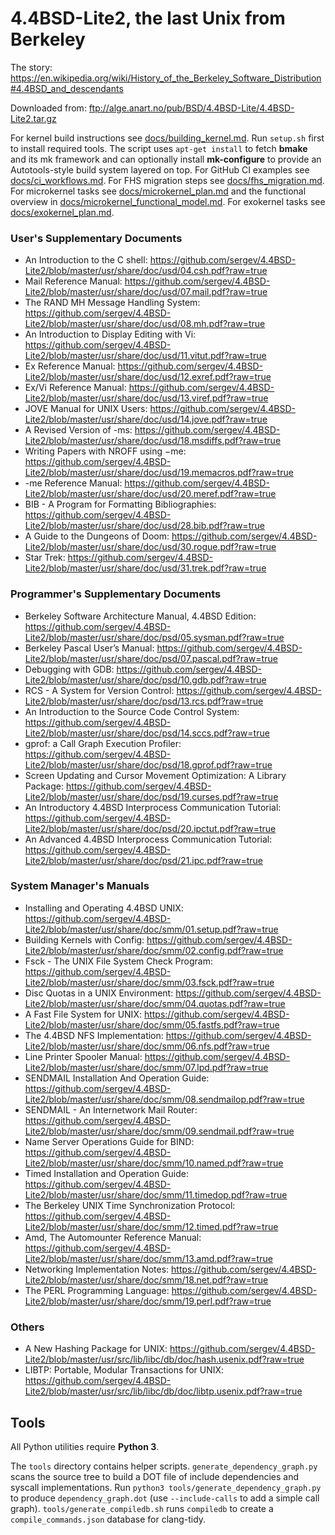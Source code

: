 # 4.4BSD-Lite2, the last Unix from Berkeley

The story: https://en.wikipedia.org/wiki/History_of_the_Berkeley_Software_Distribution#4.4BSD_and_descendants

Downloaded from: ftp://alge.anart.no/pub/BSD/4.4BSD-Lite/4.4BSD-Lite2.tar.gz

For kernel build instructions see [docs/building_kernel.md](docs/building_kernel.md).
Run `setup.sh` first to install required tools. The script uses `apt-get install` to
fetch **bmake** and its mk framework and can optionally install **mk-configure**
to provide an Autotools-style build system layered on top.
For GitHub CI examples see [docs/ci_workflows.md](docs/ci_workflows.md).
For FHS migration steps see [docs/fhs_migration.md](docs/fhs_migration.md).
For microkernel tasks see [docs/microkernel_plan.md](docs/microkernel_plan.md)
and the functional overview in
[docs/microkernel_functional_model.md](docs/microkernel_functional_model.md).
For exokernel tasks see [docs/exokernel_plan.md](docs/exokernel_plan.md).

### User's Supplementary Documents
* An Introduction to the C shell: https://github.com/sergev/4.4BSD-Lite2/blob/master/usr/share/doc/usd/04.csh.pdf?raw=true
* Mail Reference Manual: https://github.com/sergev/4.4BSD-Lite2/blob/master/usr/share/doc/usd/07.mail.pdf?raw=true
* The RAND MH Message Handling System: https://github.com/sergev/4.4BSD-Lite2/blob/master/usr/share/doc/usd/08.mh.pdf?raw=true
* An Introduction to Display Editing with Vi: https://github.com/sergev/4.4BSD-Lite2/blob/master/usr/share/doc/usd/11.vitut.pdf?raw=true
* Ex Reference Manual: https://github.com/sergev/4.4BSD-Lite2/blob/master/usr/share/doc/usd/12.exref.pdf?raw=true
* Ex/Vi Reference Manual: https://github.com/sergev/4.4BSD-Lite2/blob/master/usr/share/doc/usd/13.viref.pdf?raw=true
* JOVE Manual for UNIX Users: https://github.com/sergev/4.4BSD-Lite2/blob/master/usr/share/doc/usd/14.jove.pdf?raw=true
* A Revised Version of -ms: https://github.com/sergev/4.4BSD-Lite2/blob/master/usr/share/doc/usd/18.msdiffs.pdf?raw=true
* Writing Papers with NROFF using −me: https://github.com/sergev/4.4BSD-Lite2/blob/master/usr/share/doc/usd/19.memacros.pdf?raw=true
* -me Reference Manual: https://github.com/sergev/4.4BSD-Lite2/blob/master/usr/share/doc/usd/20.meref.pdf?raw=true
* BIB - A Program for Formatting Bibliographies: https://github.com/sergev/4.4BSD-Lite2/blob/master/usr/share/doc/usd/28.bib.pdf?raw=true
* A Guide to the Dungeons of Doom: https://github.com/sergev/4.4BSD-Lite2/blob/master/usr/share/doc/usd/30.rogue.pdf?raw=true
* Star Trek: https://github.com/sergev/4.4BSD-Lite2/blob/master/usr/share/doc/usd/31.trek.pdf?raw=true

### Programmer's Supplementary Documents
* Berkeley Software Architecture Manual, 4.4BSD Edition: https://github.com/sergev/4.4BSD-Lite2/blob/master/usr/share/doc/psd/05.sysman.pdf?raw=true
* Berkeley Pascal User’s Manual: https://github.com/sergev/4.4BSD-Lite2/blob/master/usr/share/doc/psd/07.pascal.pdf?raw=true
* Debugging with GDB: https://github.com/sergev/4.4BSD-Lite2/blob/master/usr/share/doc/psd/10.gdb.pdf?raw=true
* RCS - A System for Version Control: https://github.com/sergev/4.4BSD-Lite2/blob/master/usr/share/doc/psd/13.rcs.pdf?raw=true
* An Introduction to the Source Code Control System: https://github.com/sergev/4.4BSD-Lite2/blob/master/usr/share/doc/psd/14.sccs.pdf?raw=true
* gprof: a Call Graph Execution Profiler: https://github.com/sergev/4.4BSD-Lite2/blob/master/usr/share/doc/psd/18.gprof.pdf?raw=true
* Screen Updating and Cursor Movement Optimization: A Library Package: https://github.com/sergev/4.4BSD-Lite2/blob/master/usr/share/doc/psd/19.curses.pdf?raw=true
* An Introductory 4.4BSD Interprocess Communication Tutorial: https://github.com/sergev/4.4BSD-Lite2/blob/master/usr/share/doc/psd/20.ipctut.pdf?raw=true
* An Advanced 4.4BSD Interprocess Communication Tutorial: https://github.com/sergev/4.4BSD-Lite2/blob/master/usr/share/doc/psd/21.ipc.pdf?raw=true

### System Manager's Manuals
* Installing and Operating 4.4BSD UNIX: https://github.com/sergev/4.4BSD-Lite2/blob/master/usr/share/doc/smm/01.setup.pdf?raw=true
* Building Kernels with Config: https://github.com/sergev/4.4BSD-Lite2/blob/master/usr/share/doc/smm/02.config.pdf?raw=true
* Fsck - The UNIX File System Check Program: https://github.com/sergev/4.4BSD-Lite2/blob/master/usr/share/doc/smm/03.fsck.pdf?raw=true
* Disc Quotas in a UNIX Environment: https://github.com/sergev/4.4BSD-Lite2/blob/master/usr/share/doc/smm/04.quotas.pdf?raw=true
* A Fast File System for UNIX: https://github.com/sergev/4.4BSD-Lite2/blob/master/usr/share/doc/smm/05.fastfs.pdf?raw=true
* The 4.4BSD NFS Implementation: https://github.com/sergev/4.4BSD-Lite2/blob/master/usr/share/doc/smm/06.nfs.pdf?raw=true
* Line Printer Spooler Manual: https://github.com/sergev/4.4BSD-Lite2/blob/master/usr/share/doc/smm/07.lpd.pdf?raw=true
* SENDMAIL Installation And Operation Guide: https://github.com/sergev/4.4BSD-Lite2/blob/master/usr/share/doc/smm/08.sendmailop.pdf?raw=true
* SENDMAIL - An Internetwork Mail Router: https://github.com/sergev/4.4BSD-Lite2/blob/master/usr/share/doc/smm/09.sendmail.pdf?raw=true
* Name Server Operations Guide for BIND: https://github.com/sergev/4.4BSD-Lite2/blob/master/usr/share/doc/smm/10.named.pdf?raw=true
* Timed Installation and Operation Guide: https://github.com/sergev/4.4BSD-Lite2/blob/master/usr/share/doc/smm/11.timedop.pdf?raw=true
* The Berkeley UNIX Time Synchronization Protocol: https://github.com/sergev/4.4BSD-Lite2/blob/master/usr/share/doc/smm/12.timed.pdf?raw=true
* Amd, The Automounter Reference Manual: https://github.com/sergev/4.4BSD-Lite2/blob/master/usr/share/doc/smm/13.amd.pdf?raw=true
* Networking Implementation Notes: https://github.com/sergev/4.4BSD-Lite2/blob/master/usr/share/doc/smm/18.net.pdf?raw=true
* The PERL Programming Language: https://github.com/sergev/4.4BSD-Lite2/blob/master/usr/share/doc/smm/19.perl.pdf?raw=true

### Others
* A New Hashing Package for UNIX: https://github.com/sergev/4.4BSD-Lite2/blob/master/usr/src/lib/libc/db/doc/hash.usenix.pdf?raw=true
* LIBTP: Portable, Modular Transactions for UNIX: https://github.com/sergev/4.4BSD-Lite2/blob/master/usr/src/lib/libc/db/doc/libtp.usenix.pdf?raw=true

## Tools

All Python utilities require **Python 3**.

The `tools` directory contains helper scripts. `generate_dependency_graph.py` scans the source tree to build a DOT file of include dependencies and syscall implementations. Run `python3 tools/generate_dependency_graph.py` to produce `dependency_graph.dot` (use `--include-calls` to add a simple call graph).
`tools/generate_compiledb.sh` runs `compiledb` to create a `compile_commands.json` database for clang-tidy.


